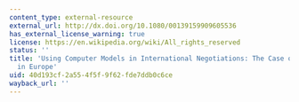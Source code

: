 ```yaml
---
content_type: external-resource
external_url: http://dx.doi.org/10.1080/00139159909605536
has_external_license_warning: true
license: https://en.wikipedia.org/wiki/All_rights_reserved
status: ''
title: 'Using Computer Models in International Negotiations: The Case of Acidification
  in Europe'
uid: 40d193cf-2a55-4f5f-9f62-fde7ddb0c6ce
wayback_url: ''
---
```

